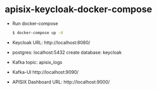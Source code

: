# apisix-keycloak-docker-compose

* Run docker-compose 
  ```sh
  $ docker-compose up -d
  ```

* Keycloak URL:
http://localhost:8080/

* postgres:
localhost:5432
create database: keycloak

* Kafka
topic: apisix_logs

* Kafka-UI
http://localhost:9090/

* APISIX Dashboard URL:
http://localhost:9000/
